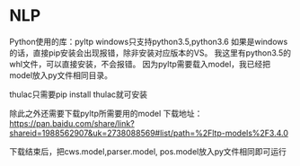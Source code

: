 # NLP
Python使用的库：pyltp
windows只支持python3.5,python3.6
如果是windows的话，直接pip安装会出现报错，除非安装对应版本的VS。
我这里有python3.5的whl文件，可以直接安装，不会报错。
因为pyltp需要载入model，我已经把model放入py文件相同目录。

thulac只需要pip install thulac就可安装

除此之外还需要下载pyltp所需要用的model
下载地址：
https://pan.baidu.com/share/link?shareid=1988562907&uk=2738088569#list/path=%2Fltp-models%2F3.4.0

下载结束后，把cws.model,parser.model, pos.model放入py文件相同即可运行

